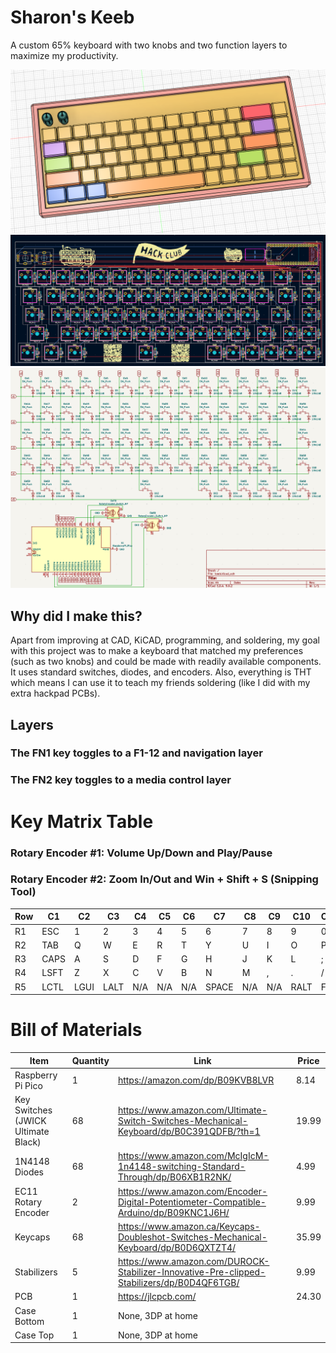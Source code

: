 ﻿# Sharon's Keeb

A custom 65% keyboard with two knobs and two function layers to maximize my productivity.

![The Board](aseembly.png)
![The PCB](PCB.png)
![The Schematic](schematic.png)
## Why did I make this?

Apart from improving at CAD, KiCAD, programming, and soldering, my goal with this project was to make a keyboard that matched my preferences (such as two knobs) and could be made with readily available components. It uses standard switches, diodes, and encoders. Also, everything is THT which means I can use it to teach my friends soldering (like I did with my extra hackpad PCBs).

## Layers
### The FN1 key toggles to  a F1-12 and navigation layer
### The FN2 key toggles to a media control layer

# Key Matrix Table
### Rotary Encoder #1: Volume Up/Down and Play/Pause
### Rotary Encoder #2: Zoom In/Out and Win + Shift + S (Snipping Tool)

| Row | C1   | C2   | C3   | C4 | C5 | C6 | C7    | C8 | C9 | C10  | C11 | C12  | C13   | C14  | C15  |
| --- | ---- | ---- | ---- | -- | -- | -- | ----- | -- | -- | ---- | --- | ---- | ----- | ---- | ---- |
| R1  | ESC  | 1    | 2    | 3  | 4  | 5  | 6     | 7  | 8  | 9    | 0   | -    | =     | BSPC | DEL  |
| R2  | TAB  | Q    | W    | E  | R  | T  | Y     | U  | I  | O    | P   | \[   | ]     | BSLS | HOME |
| R3  | CAPS | A    | S    | D  | F  | G  | H     | J  | K  | L    | ;   | '    | ENTER | N/A   | PGUP |
| R4  | LSFT | Z    | X    | C  | V  | B  | N     | M  | ,  | .    | /   | RSFT | UP    | N/A   | PGDN |
| R5  | LCTL | LGUI | LALT | N/A | N/A | N/A | SPACE | N/A | N/A | RALT | FN1 | FN2  | LEFT  | DOWN | RGHT |


# Bill of Materials

| Item                                | Quantity | Link                                                                                       | Price |
|-------------------------------------|----------|--------------------------------------------------------------------------------------------|-------|
| Raspberry Pi Pico                   | 1        | https://amazon.com/dp/B09KVB8LVR                                                           | 8.14  |
| Key Switches (JWICK Ultimate Black) | 68       | https://www.amazon.com/Ultimate-Switch-Switches-Mechanical-Keyboard/dp/B0C391QDFB/?th=1    | 19.99 |
| 1N4148 Diodes                       | 68       | https://www.amazon.com/McIgIcM-1n4148-switching-Standard-Through/dp/B06XB1R2NK/            | 4.99  |
| EC11 Rotary Encoder                 | 2        | https://www.amazon.com/Encoder-Digital-Potentiometer-Compatible-Arduino/dp/B09KNC1J6H/     | 9.99  |
| Keycaps                             | 68       | https://www.amazon.ca/Keycaps-Doubleshot-Switches-Mechanical-Keyboard/dp/B0D6QXTZT4/       | 35.99 |
| Stabilizers                         | 5        | https://www.amazon.com/DUROCK-Stabilizer-Innovative-Pre-clipped-Stabilizers/dp/B0D4QF6TGB/ | 9.99  |
| PCB                                 | 1        | https://jlcpcb.com/                                                                        | 24.30 |
| Case Bottom                         | 1        | None, 3DP at home                                                                          |       |
| Case Top                            | 1        | None, 3DP at home                                                                          |       |
